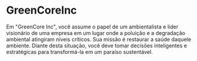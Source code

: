 # GreenCoreInc
Em "GreenCore Inc", você assume o papel de um ambientalista e líder visionário de uma empresa em um lugar onde a poluição e a degradação ambiental atingiram níveis críticos. Sua missão é restaurar a saúde daquele ambiente. Diante desta situação, você deve tomar decisões inteligentes e estratégicas para transformá-la em um paraíso sustentável.
